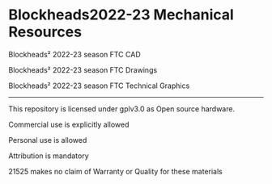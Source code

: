 # Blockheads2022-23 Mechanical Resources
Blockheads² 2022-23 season FTC CAD

Blockheads² 2022-23 season FTC Drawings

Blockheads² 2022-23 season FTC Technical Graphics 

-----------------------------------------------------------------------

This repository is licensed under gplv3.0 as Open source hardware. 

Commercial use is explicitly allowed

Personal use is allowed

Attribution is mandatory

21525 makes no claim of Warranty or Quality for these materials



